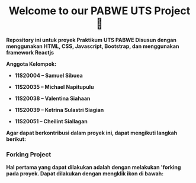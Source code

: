 <h1 align="center"><strong>Welcome to our PABWE UTS Project 👋<strong></h1>
  
  
Repository ini untuk proyek Praktikum UTS PABWE
Disusun dengan menggunakan HTML, CSS, Javascript, Bootstrap, dan menggunakan framework Reactjs
  
 <p align="left">Anggota Kelompok:</p>
  
- 11S20004 – Samuel Sibuea 

- 11S20035 – Michael Napitupulu

- 11S20038 – Valentina Siahaan

- 11S20039 – Ketrina Sulastri Siagian
  
- 11S20051 – Cheilint Siallagan

Agar dapat berkontribusi dalam proyek ini, dapat mengikuti langkah berikut:

<h3 align = "left"> Forking Project </h3>
Hal pertama yang dapat dilakukan adalah dengan melakukan 'forking pada proyek. Dapat dilakukan dengan mengklik ikon di bawah:
